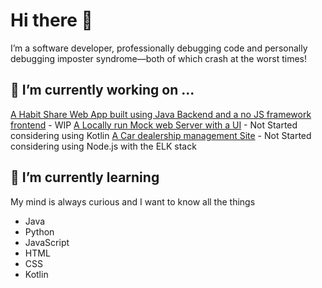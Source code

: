 # Hi there 👋

I’m a software developer, professionally debugging code and personally debugging imposter syndrome—both of which crash at the worst times!

## 🔭 I’m currently working on ...
[A Habit Share Web App built using Java Backend and a no JS framework frontend](https://github.com/ahmed-marzook/Tatweer) - WIP
[A Locally run Mock web Server with a UI]() - Not Started considering using Kotlin
[A Car dealership management Site]() - Not Started considering using Node.js with the ELK stack

## 🌱 I’m currently learning
My mind is always curious and I want to know all the things
- Java
- Python
- JavaScript
- HTML
- CSS
- Kotlin
<!--
**ahmed-marzook/ahmed-marzook** is a ✨ _special_ ✨ repository because its `README.md` (this file) appears on your GitHub profile.

Here are some ideas to get you started:

- 🔭 I’m currently working on ...
- 🌱 I’m currently learning ...
- 👯 I’m looking to collaborate on ...
- 🤔 I’m looking for help with ...
- 💬 Ask me about ...
- 📫 How to reach me: ...
- 😄 Pronouns: ...
- ⚡ Fun fact: ...
-->
